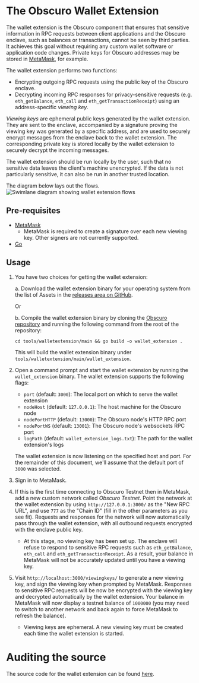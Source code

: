 # The Obscuro Wallet Extension

The wallet extension is the Obscuro component that ensures that sensitive information in RPC requests between client
applications and the Obscuro enclave, such as balances or transactions, cannot be seen by third parties. It
achieves this goal without requiring any custom wallet software or application code changes. Private keys for Obscuro
addresses may be stored in [MetaMask](https://metamask.io/), for example.

The wallet extension performs two functions:

* Encrypting outgoing RPC requests using the public key of the Obscuro enclave.
* Decrypting incoming RPC responses for privacy-sensitive requests (e.g. `eth_getBalance`, `eth_call` and
  `eth_getTransactionReceipt`) using an address-specific _viewing key_.

_Viewing keys_ are ephemeral public keys generated by the wallet extension. They are sent to the enclave, accompanied
by a signature proving the viewing key was generated by a specific address, and are used to securely encrypt messages
from the enclave back to the wallet extension. The corresponding private key is stored locally by the wallet extension
to securely decrypt the incoming messages.

The wallet extension should be run locally by the user, such that no sensitive data leaves the client's machine
unencrypted. If the data is not particularly sensitive, it can also be run in another trusted location.

The diagram below lays out the flows.
![Swimlane diagram showing wallet extension flows](../../assets/images/swimlanes.png)

## Pre-requisites

* [MetaMask](https://metamask.io/)
    * MetaMask is required to create a signature over each new viewing key. Other signers are not currently supported.
* [Go](https://go.dev/)

## Usage

1. You have two choices for getting the wallet extension:

   a. Download the wallet extension binary for your operating system from the list of Assets in the [releases area on GitHub](https://github.com/obscuronet/go-obscuro/releases).
   
   Or

   b. Compile the wallet extension binary by cloning the [Obscuro repository](https://github.com/obscuronet/go-obscuro)
   and running the following command from the root of the repository:

   ```
   cd tools/walletextension/main && go build -o wallet_extension .
   ```

   This will build the wallet extension binary under `tools/walletextension/main/wallet_extension`.

2. Open a command prompt and start the wallet extension by running the `wallet_extension` binary. The wallet extension 
   supports the following flags:

   * `port` (default: `3000`): The local port on which to serve the wallet extension
   * `nodeHost` (default: `127.0.0.1`): The host machine for the Obscuro node
   * `nodePortHTTP` (default: `13000`): The Obscuro node's HTTP RPC port
   * `nodePortWS` (default: `13001`): The Obscuro node's websockets RPC port
   * `logPath` (default: `wallet_extension_logs.txt`): The path for the wallet extension's logs

   The wallet extension is now listening on the specified host and port. For the remainder of this document, we'll 
   assume that the default port of `3000` was selected.

3. Sign in to MetaMask.

4. If this is the first time connecting to Obscuro Testnet then in MetaMask, add a new custom network called _Obscuro Testnet_. Point the network at the wallet extension by using `http://127.0.0.1:3000/` as
   the "New RPC URL", and use `777` as the "Chain ID" (fill in the other parameters as you see fit). Requests and
   responses for the network will now automatically pass through the wallet extension, with all outbound requests
   encrypted with the enclave public key.

    * At this stage, no viewing key has been set up. The enclave will refuse to respond to sensitive RPC requests such
      as `eth_getBalance`, `eth_call` and `eth_getTransactionReceipt`. As a result, your balance in MetaMask will not be accurately updated until you have a viewing key.

5. Visit `http://localhost:3000/viewingkeys/` to generate a new viewing key, and sign the viewing key when prompted by
   MetaMask. Responses to sensitive RPC requests will be now be encrypted with the viewing key and decrypted
   automatically by the wallet extension. Your balance in MetaMask will now display a testnet balance of `1000000` (you 
   may need to switch to another network and back again to force MetaMask to refresh the balance).

    * Viewing keys are ephemeral. A new viewing key must be created each time the wallet extension is started.

# Auditing the source

The source code for the wallet extension can be found [here](https://github.com/obscuronet/go-obscuro/tree/main/tools/walletextension).

